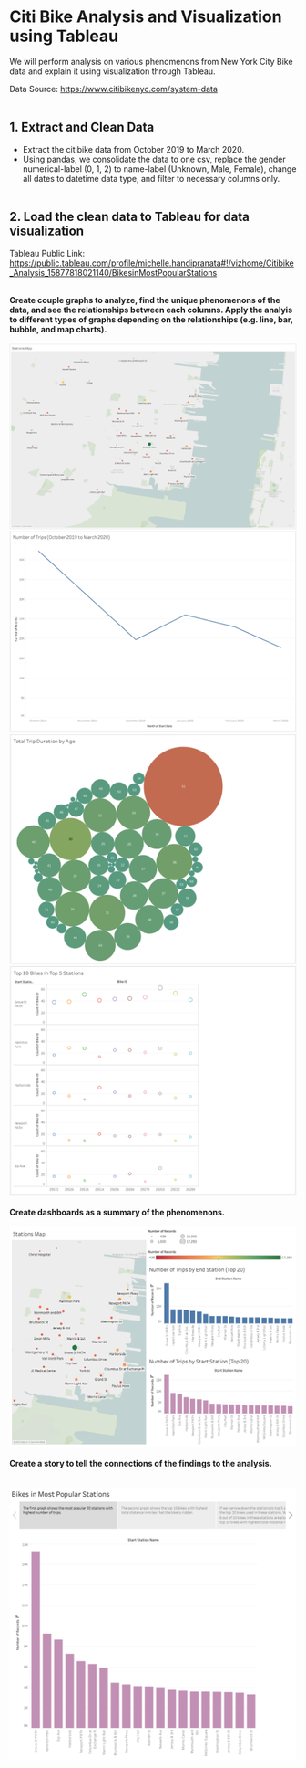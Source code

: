 # Citi Bike Analysis and Visualization using Tableau

We will perform analysis on various phenomenons from New York City Bike data and explain it using visualization through Tableau.

Data Source: https://www.citibikenyc.com/system-data
<br><br>
## 1. Extract and Clean Data 

- Extract the citibike data from October 2019 to March 2020. 
- Using pandas, we consolidate the data to one csv, replace the gender numerical-label (0, 1, 2) to name-label (Unknown, Male, Female), change all dates to datetime data type, and filter to necessary columns only.
<br><br>
## 2. Load the clean data to Tableau for data visualization

Tableau Public Link: https://public.tableau.com/profile/michelle.handipranata#!/vizhome/Citibike_Analysis_15877818021140/BikesinMostPopularStations
<br><br>

**Create couple graphs to analyze, find the unique phenomenons of the data, and see the relationships between each columns. Apply the analyis to different types of graphs depending on the relationships (e.g. line, bar, bubble, and map charts).**
<br><br>
![Map](screenshots/tableau_map.png)
<br>
![Line](screenshots/tableau_line.png)
<br>
![Bubble](screenshots/tableau_bubble.png)
<br>
![Scatter](screenshots/tableau_scatter.png)
<br><br>
**Create dashboards as a summary of the phenomenons.**
<br><br>
![Dashboard](screenshots/tableau_dashboard.png)
<br><br>
**Create a story to tell the connections of the findings to the analysis.**
<br><br><br>
![Story](screenshots/tableau_story.png)
<br>
